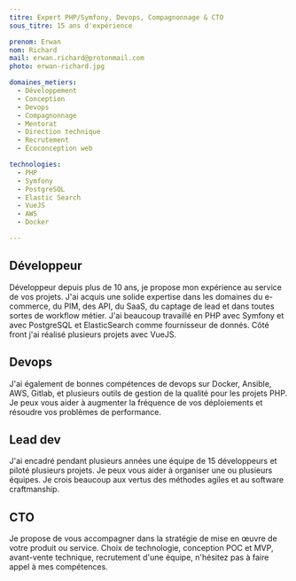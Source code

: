 ```yaml
---
titre: Expert PHP/Symfony, Devops, Compagnonnage & CTO 
sous_titre: 15 ans d'expérience

prenom: Erwan
nom: Richard
mail: erwan.richard@protonmail.com
photo: erwan-richard.jpg

domaines_metiers:
  - Développement
  - Conception
  - Devops
  - Compagnonnage
  - Mentorat
  - Direction technique
  - Recrutement
  - Écoconception web

technologies:
  - PHP
  - Symfony
  - PostgreSQL
  - Elastic Search
  - VueJS
  - AWS
  - Docker

---
```


## Développeur 

Développeur depuis plus de 10 ans, je propose mon expérience au service de vos projets. J'ai acquis une solide expertise dans les domaines du e-commerce, du PIM, des API, du SaaS, du captage de lead et dans toutes sortes de workflow métier.  J'ai beaucoup travaillé en PHP avec Symfony et avec PostgreSQL et ElasticSearch comme fournisseur de donnés. Côté front j'ai réalisé plusieurs projets avec VueJS. 

## Devops

J'ai également de bonnes compétences de devops sur Docker, Ansible, AWS, Gitlab, et plusieurs outils de gestion de la qualité pour les projets PHP. Je peux vous aider à augmenter la fréquence de vos déploiements et résoudre vos problèmes de performance. 

## Lead dev

J'ai encadré pendant plusieurs années une équipe de 15 développeurs et piloté plusieurs projets. Je peux vous aider à organiser une ou plusieurs équipes. Je crois beaucoup aux vertus des méthodes agiles et au software craftmanship. 

## CTO

Je propose de vous accompagner dans la stratégie de mise en œuvre de votre produit ou service. Choix de technologie, conception POC et MVP, avant-vente technique, recrutement d'une équipe, n'hésitez pas à faire appel à mes compétences. 
